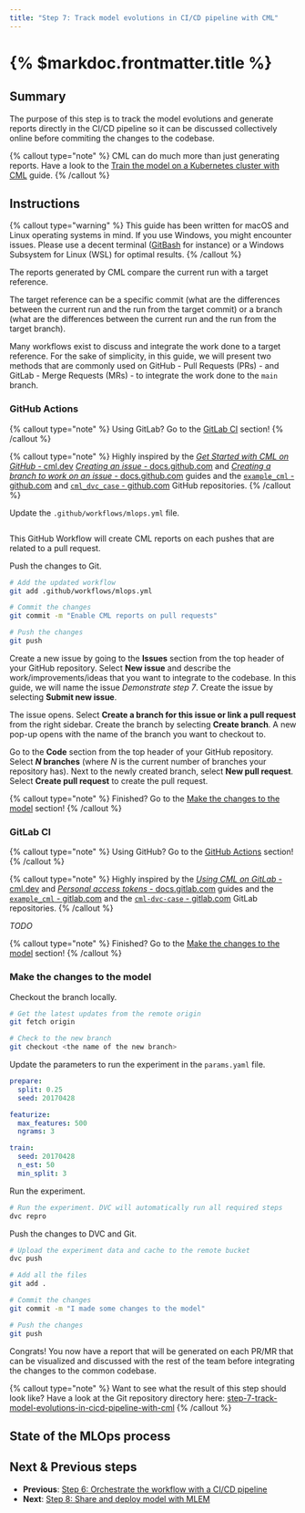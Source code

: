 ```yaml
---
title: "Step 7: Track model evolutions in CI/CD pipeline with CML"
---
```


# {% $markdoc.frontmatter.title %}

## Summary

The purpose of this step is to track the model evolutions and generate reports directly in the CI/CD pipeline so it can be discussed collectively online before commiting the changes to the codebase.

{% callout type="note" %}
CML can do much more than just generating reports. Have a look to the [Train the model on a Kubernetes cluster with CML](/advanced-concepts/train-the-model-on-a-kubernetes-cluster-with-cml) guide.
{% /callout %}

## Instructions

{% callout type="warning" %}
This guide has been written for macOS and Linux operating systems in mind. If you use Windows, you might encounter issues. Please use a decent terminal ([GitBash](https://gitforwindows.org/) for instance) or a Windows Subsystem for Linux (WSL) for optimal results.
{% /callout %}

The reports generated by CML compare the current run with a target reference.

The target reference can be a specific commit (what are the differences between the current run and the run from the target commit) or a branch (what are the differences between the current run and the run from the target branch).

Many workflows exist to discuss and integrate the work done to a target reference. For the sake of simplicity, in this guide, we will present two methods that are commonly used on GitHub - Pull Requests (PRs) - and GitLab - Merge Requests (MRs) - to integrate the work done to the `main` branch.

### GitHub Actions

{% callout type="note" %}
Using GitLab? Go to the [GitLab CI](#gitlab-ci) section!
{% /callout %}

{% callout type="note" %}
Highly inspired by the [_Get Started with CML on GitHub_ - cml.dev](https://cml.dev/doc/start/github) [_Creating an issue_ - docs.github.com](https://docs.github.com/en/issues/tracking-your-work-with-issues/creating-an-issue) and [_Creating a branch to work on an issue_ - docs.github.com](https://docs.github.com/en/issues/tracking-your-work-with-issues/creating-a-branch-for-an-issue) guides and the [`example_cml` - github.com](https://github.com/iterative/example_cml) and [`cml_dvc_case` - github.com](https://github.com/iterative/cml_dvc_case) GitHub repositories.
{% /callout %}

Update the `.github/workflows/mlops.yml` file.

```yaml

```

This GitHub Workflow will create CML reports on each pushes that are related to a pull request.

Push the changes to Git.

```sh
# Add the updated workflow
git add .github/workflows/mlops.yml

# Commit the changes
git commit -m "Enable CML reports on pull requests"

# Push the changes
git push
```

Create a new issue by going to the **Issues** section from the top header of your GitHub repository. Select **New issue** and describe the work/improvements/ideas that you want to integrate to the codebase. In this guide, we will name the issue _Demonstrate step 7_. Create the issue by selecting **Submit new issue**.

The issue opens. Select **Create a branch for this issue or link a pull request** from the right sidebar. Create the branch by selecting **Create branch**. A new pop-up opens with the name of the branch you want to checkout to.

Go to the **Code** section from the top header of your GitHub repository. Select **_N_ branches** (where _N_ is the current number of branches your repository has). Next to the newly created branch, select **New pull request**. Select **Create pull request** to create the pull request.

{% callout type="note" %}
Finished? Go to the [Make the changes to the model](#make-the-changes-to-the-model) section!
{% /callout %}

### GitLab CI

{% callout type="note" %}
Using GitHub? Go to the [GitHub Actions](#github-actions) section!
{% /callout %}

{% callout type="note" %}
Highly inspired by the [_Using CML on GitLab_ - cml.dev](https://cml.dev/doc/start/gitlab) and [_Personal access tokens_ - docs.gitlab.com](https://docs.gitlab.com/ee/user/profile/personal_access_tokens.html) guides and the [`example_cml` - gitlab.com](https://gitlab.com/iterative.ai/example_cml) and the [`cml-dvc-case` - gitlab.com](https://gitlab.com/iterative.ai/cml-dvc-case) GitLab repositories.
{% /callout %}

_TODO_

{% callout type="note" %}
Finished? Go to the [Make the changes to the model](#make-the-changes-to-the-model) section!
{% /callout %}

### Make the changes to the model

Checkout the branch locally.

```sh
# Get the latest updates from the remote origin
git fetch origin

# Check to the new branch
git checkout <the name of the new branch>
```

Update the parameters to run the experiment in the `params.yaml` file.

```yaml
prepare:
  split: 0.25
  seed: 20170428

featurize:
  max_features: 500
  ngrams: 3

train:
  seed: 20170428
  n_est: 50
  min_split: 3
```

Run the experiment.

```sh
# Run the experiment. DVC will automatically run all required steps
dvc repro
```

Push the changes to DVC and Git.

```sh
# Upload the experiment data and cache to the remote bucket
dvc push

# Add all the files
git add .

# Commit the changes
git commit -m "I made some changes to the model"

# Push the changes
git push
```

Congrats! You now have a report that will be generated on each PR/MR that can be visualized and discussed with the rest of the team before integrating the changes to the common codebase.

{% callout type="note" %}
Want to see what the result of this step should look like? Have a look at the Git repository directory here: [step-7-track-model-evolutions-in-cicd-pipeline-with-cml](https://github.com/csia-pme/a-guide-to-mlops/tree/main/pages/the-guide/step-7-track-model-evolutions-in-cicd-pipeline-with-cml)
{% /callout %}

## State of the MLOps process

## Next & Previous steps

- **Previous**: [Step 6: Orchestrate the workflow with a CI/CD pipeline](/the-guide/step-6-orchestrate-the-workflow-with-a-cicd-pipeline)
- **Next**: [Step 8: Share and deploy model with MLEM](/the-guide/step-8-share-and-deploy-model-with-mlem)
